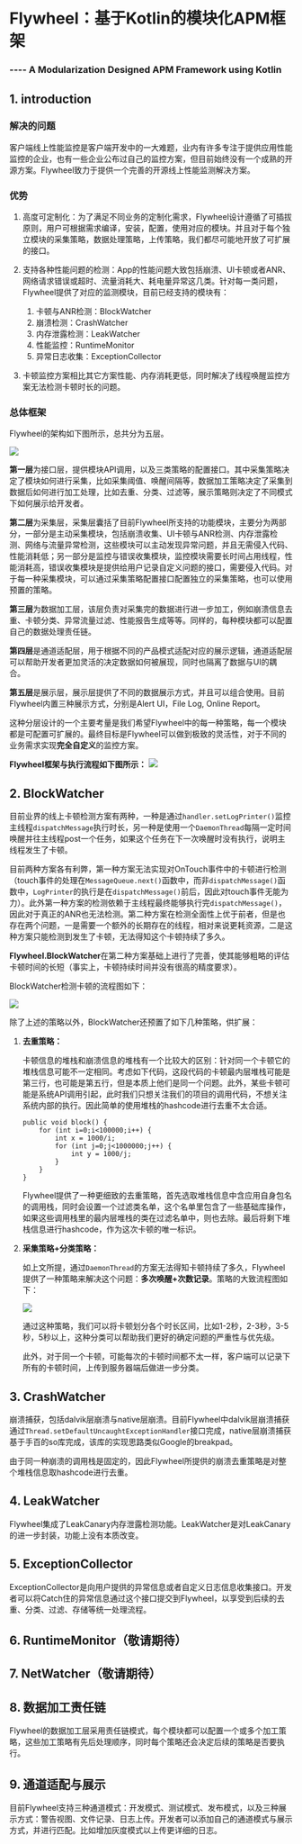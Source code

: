 # Flywheel：基于Kotlin的模块化APM框架
### ---- A Modularization Designed APM Framework using Kotlin

## 1. introduction

### 解决的问题

客户端线上性能监控是客户端开发中的一大难题，业内有许多专注于提供应用性能监控的企业，也有一些企业公布过自己的监控方案，但目前始终没有一个成熟的开源方案。Flywheel致力于提供一个完善的开源线上性能监测解决方案。

### 优势

1. 高度可定制化：为了满足不同业务的定制化需求，Flywheel设计遵循了可插拔原则，用户可根据需求编译，安装，配置，使用对应的模块。并且对于每个独立模块的采集策略，数据处理策略，上传策略，我们都尽可能地开放了可扩展的接口。

2. 支持各种性能问题的检测：App的性能问题大致包括崩溃、UI卡顿或者ANR、网络请求错误或超时、流量消耗大、耗电量异常这几类。针对每一类问题，Flywheel提供了对应的监测模块，目前已经支持的模块有：

	1. 卡顿与ANR检测：BlockWatcher
	2. 崩溃检测：CrashWatcher
	3. 内存泄露检测：LeakWatcher
	4. 性能监控：RuntimeMonitor
	5. 异常日志收集：ExceptionCollector

3. 卡顿监控方案相比其它方案性能、内存消耗更低，同时解决了线程唤醒监控方案无法检测卡顿时长的问题。

### 总体框架

Flywheel的架构如下图所示，总共分为五层。

![](FlywheelFramework.png)

**第一层**为接口层，提供模块API调用，以及三类策略的配置接口。其中采集策略决定了模块如何进行采集，比如采集阈值、唤醒间隔等，数据加工策略决定了采集到数据后如何进行加工处理，比如去重、分类、过滤等，展示策略则决定了不同模式下如何展示给开发者。

**第二层**为采集层，采集层囊括了目前Flywheel所支持的功能模块，主要分为两部分，一部分是主动采集模块，包括崩溃收集、UI卡顿与ANR检测、内存泄露检测、网络与流量异常检测，这些模块可以主动发现异常问题，并且无需侵入代码、性能消耗低；另一部分是监控与错误收集模块，监控模块需要长时间占用线程，性能消耗高，错误收集模块是提供给用户记录自定义问题的接口，需要侵入代码。对于每一种采集模块，可以通过采集策略配置接口配置独立的采集策略，也可以使用预置的策略。

**第三层**为数据加工层，该层负责对采集完的数据进行进一步加工，例如崩溃信息去重、卡顿分类、异常流量过滤、性能报告生成等等。同样的，每种模块都可以配置自己的数据处理责任链。

**第四层**是通道适配层，用于根据不同的产品模式适配对应的展示逻辑，通道适配层可以帮助开发者更加灵活的决定数据如何被展现，同时也隔离了数据与UI的耦合。

**第五层**是展示层，展示层提供了不同的数据展示方式，并且可以组合使用。目前Flywheel内置三种展示方式，分别是Alert UI，File Log, Online Report。

这种分层设计的一个主要考量是我们希望Flywheel中的每一种策略，每一个模块都是可配置可扩展的。最终目标是Flywheel可以做到极致的灵活性，对于不同的业务需求实现**完全自定义**的监控方案。

**Flywheel框架与执行流程如下图所示：**
![](WholeFlow.png)

## 2. BlockWatcher

目前业界的线上卡顿检测方案有两种，一种是通过`handler.setLogPrinter()`监控主线程`dispatchMessage`执行时长，另一种是使用一个`DaemonThread`每隔一定时间唤醒并往主线程post一个任务，如果这个任务在下一次唤醒时没有执行，说明主线程发生了卡顿。

目前两种方案各有利弊，第一种方案无法实现对OnTouch事件中的卡顿进行检测（touch事件的处理在`MessageQueue.next()`函数中，而非`dispatchMessage()`函数中，`LogPrinter`的执行是在`dispatchMessage()`前后，因此对touch事件无能为力）。此外第一种方案的检测依赖于主线程最终能够执行完`dispatchMessage()`，因此对于真正的ANR也无法检测。第二种方案在检测全面性上优于前者，但是也存在两个问题，一是需要一个额外的长期存在的线程，相对来说更耗资源，二是这种方案只能检测到发生了卡顿，无法得知这个卡顿持续了多久。

**Flywheel.BlockWatcher**在第二种方案基础上进行了完善，使其能够粗略的评估卡顿时间的长短（事实上，卡顿持续时间并没有很高的精度要求）。

BlockWatcher检测卡顿的流程图如下：

![](blockwatcher.png)

除了上述的策略以外，BlockWatcher还预置了如下几种策略，供扩展：

1. **去重策略：**
	
	卡顿信息的堆栈和崩溃信息的堆栈有一个比较大的区别：针对同一个卡顿它的堆栈信息可能不一定相同。考虑如下代码，这段代码的卡顿最内层堆栈可能是第三行，也可能是第五行，但是本质上他们是同一个问题。此外，某些卡顿可能是系统API调用引起，此时我们只想关注我们的项目的调用代码，不想关注系统内部的执行。因此简单的使用堆栈的hashcode进行去重不太合适。	
	
	```
	public void block() {
		for (int i=0;i<100000;i++) {
			int x = 1000/i;
			for (int j=0;j<1000000;j++) {
				int y = 1000/j;
			}
		}
	}
	```	
	
	Flywheel提供了一种更细致的去重策略，首先选取堆栈信息中含应用自身包名的调用栈，同时会设置一个过滤类名单，这个名单里包含了一些基础库操作，如果这些调用栈里的最内层堆栈的类在过滤名单中，则也去除。最后将剩下堆栈信息进行hashcode，作为这次卡顿的唯一标识。

2. **采集策略+分类策略：**

	如上文所提，通过`DaemonThread`的方案无法得知卡顿持续了多久，Flywheel提供了一种策略来解决这个问题：**多次唤醒+次数记录**。策略的大致流程图如下：
	
	![](multiawake.png)

	通过这种策略，我们可以将卡顿划分各个时长区间，比如1-2秒，2-3秒，3-5秒，5秒以上，这种分类可以帮助我们更好的确定问题的严重性与优先级。
	
	此外，对于同一个卡顿，可能每次的卡顿时间都不太一样，客户端可以记录下所有的卡顿时间，上传到服务器端后做进一步分类。


## 3. CrashWatcher

崩溃捕获，包括dalvik层崩溃与native层崩溃。目前Flywheel中dalvik层崩溃捕获通过`Thread.setDefaultUncaughtExceptionHandler`接口完成，native层崩溃捕获基于手百的so库完成，该库的实现思路类似Google的breakpad。

由于同一种崩溃的调用栈是固定的，因此Flywheel所提供的崩溃去重策略是对整个堆栈信息取hashcode进行去重。

## 4. LeakWatcher

Flywheel集成了LeakCanary内存泄露检测功能。LeakWatcher是对LeakCanary的进一步封装，功能上没有本质改变。

## 5. ExceptionCollector

ExceptionCollector是向用户提供的异常信息或者自定义日志信息收集接口。开发者可以将Catch住的异常信息通过这个接口提交到Flywheel，以享受到后续的去重、分类、过滤、存储等统一处理流程。

## 6. RuntimeMonitor（敬请期待）


## 7. NetWatcher（敬请期待）

## 8. 数据加工责任链

Flywheel的数据加工层采用责任链模式，每个模块都可以配置一个或多个加工策略，这些加工策略有先后处理顺序，同时每个策略还会决定后续的策略是否要执行。

## 9. 通道适配与展示

目前Flywheel支持三种通道模式：开发模式、测试模式、发布模式，以及三种展示方式：警告视图、文件记录、日志上传。开发者可以添加自己的通道模式与展示方式，并进行匹配。比如增加灰度模式以上传更详细的日志。
